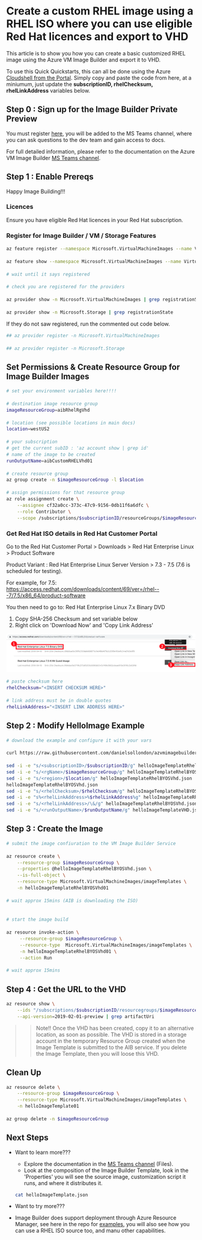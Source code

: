 # Create a custom RHEL image using a RHEL ISO where you can use eligible Red Hat licences and export to VHD

This article is to show you how you can create a basic customized RHEL image using the Azure VM Image Builder and export it to VHD.

To use this Quick Quickstarts, this can all be done using the Azure [Cloudshell from the Portal](https://azure.microsoft.com/en-us/features/cloud-shell/). Simply copy and paste the code from here, at a miniumum, just update the **subscriptionID, rhelChecksum, rhelLinkAddress** variables below.

## Step 0 : Sign up for the Image Builder Private Preview

You must register [here](https://forms.office.com/Pages/ResponsePage.aspx?id=v4j5cvGGr0GRqy180BHbR4Mz2uUjMSlGsl9SsCqVlc5UNUFCRDRRTjFJSDJJQTcwWks1UFBGTU8yRi4u), you will be added to the MS Teams channel, where you can ask questions to the dev team and gain access to docs.

For full detailed information, please refer to the documentation on the Azure VM Image Builder [MS Teams channel](https://teams.microsoft.com/l/channel/19%3a03e8b2922c5b44eaaaf3d0c7cd1ff448%40thread.skype/General?groupId=a82ee7e2-b2cc-49e6-967d-54da8319979d&tenantId=72f988bf-86f1-41af-91ab-2d7cd011db47).

## Step 1 : Enable Prereqs

Happy Image Building!!!

### Licences
Ensure you have eligible Red Hat licences in your Red Hat subscription.

### Register for Image Builder / VM / Storage Features
```bash
az feature register --namespace Microsoft.VirtualMachineImages --name VirtualMachineTemplatePreview

az feature show --namespace Microsoft.VirtualMachineImages --name VirtualMachineTemplatePreview | grep state

# wait until it says registered

# check you are registered for the providers

az provider show -n Microsoft.VirtualMachineImages | grep registrationState

az provider show -n Microsoft.Storage | grep registrationState
```

If they do not saw registered, run the commented out code below.
```bash
## az provider register -n Microsoft.VirtualMachineImages

## az provider register -n Microsoft.Storage
```

## Set Permissions & Create Resource Group for Image Builder Images

```bash
# set your environment variables here!!!!

# destination image resource group
imageResourceGroup=aibRhelRgVhd

# location (see possible locations in main docs)
location=westUS2

# your subscription
# get the current subID : 'az account show | grep id'
# name of the image to be created
runOutputName=aibCustomRHELVhd01

# create resource group
az group create -n $imageResourceGroup -l $location

# assign permissions for that resource group
az role assignment create \
    --assignee cf32a0cc-373c-47c9-9156-0db11f6a6dfc \
    --role Contributor \
    --scope /subscriptions/$subscriptionID/resourceGroups/$imageResourceGroup

```
### Get Red Hat ISO details in Red Hat Customer Portal

Go to the Red Hat Customer Portal > Downloads > Red Hat Enterprise Linux > Product Software

Product Variant : Red Hat Enterprise Linux Server
Version > 7.3 - 7.5 (7.6 is scheduled for testing).

For example, for 7.5:
https://access.redhat.com/downloads/content/69/ver=/rhel---7/7.5/x86_64/product-software

You then need to go to:
Red Hat Enterprise Linux 7.x Binary DVD

1. Copy SHA-256 Checksum and set variable below
2. Right click on 'Download Now' and 'Copy Link Address'

![alt text](./rhcustomerportalpic1.png "ISO Steps")

```bash
# paste checksum here
rhelChecksum="<INSERT CHECKSUM HERE>"

# link address must be in double quotes
rhelLinkAddress="<INSERT LINK ADDRESS HERE>"

```

## Step 2 : Modify HelloImage Example

```bash
# download the example and configure it with your vars

curl https://raw.githubusercontent.com/danielsollondon/azvmimagebuilder/master/quickquickstarts/6_Creating_a_Custom_Image_using_Red_Hat_Subscription_Licences_to_VHD/helloImageTemplateRhelBYOSVhd.json -o helloImageTemplateRhelBYOSVhd.json

sed -i -e "s/<subscriptionID>/$subscriptionID/g" helloImageTemplateRhelBYOSVhd.json
sed -i -e "s/<rgName>/$imageResourceGroup/g" helloImageTemplateRhelBYOSVhd.json
sed -i -e "s/<region>/$location/g" helloImageTemplateRhelBYOSVhd.json
helloImageTemplateRhelBYOSVhd.json
sed -i -e "s/<rhelChecksum>/$rhelChecksum/g" helloImageTemplateRhelBYOSVhd.json
sed -i -e "s%<rhelLinkAddress>%$rhelLinkAddress%g" helloImageTemplateRhelBYOSVhd.json
sed -i -e "s/<rhelLinkAddress>/\&/g" helloImageTemplateRhelBYOSVhd.json
sed -i -e "s/<runOutputName>/$runOutputName/g" helloImageTemplateVHD.json
```

## Step 3 : Create the Image

```bash
# submit the image confiuration to the VM Image Builder Service

az resource create \
    --resource-group $imageResourceGroup \
    --properties @helloImageTemplateRhelBYOSVhd.json \
    --is-full-object \
    --resource-type Microsoft.VirtualMachineImages/imageTemplates \
    -n helloImageTemplateRhelBYOSVhd01

# wait approx 15mins (AIB is downloading the ISO)


# start the image build

az resource invoke-action \
     --resource-group $imageResourceGroup \
     --resource-type  Microsoft.VirtualMachineImages/imageTemplates \
     -n helloImageTemplateRhelBYOSVhd01 \
     --action Run 

# wait approx 15mins
```

## Step 4 : Get the URL to the VHD
```bash
az resource show \
    --ids "/subscriptions/$subscriptionID/resourcegroups/$imageResourceGroup/providers/Microsoft.VirtualMachineImages/imageTemplates/$imageTemplateName/runOutputs/$runOutputName"  \
    --api-version=2019-02-01-preview | grep artifactUri
```

>>Note!! Once the VHD has been created, copy it to an alternative location, as soon as possible. The VHD is stored in a storage account in the temporary Resource Group created when the Image Template is submitted to the AIB service. If you delete the Image Template, then you will loose this VHD. 

## Clean Up
```bash
az resource delete \
    --resource-group $imageResourceGroup \
    --resource-type Microsoft.VirtualMachineImages/imageTemplates \
    -n helloImageTemplate01

az group delete -n $imageResourceGroup
```

## Next Steps
* Want to learn more???
    * Explore the documentation in the [MS Teams channel](https://teams.microsoft.com/l/channel/19%3a03e8b2922c5b44eaaaf3d0c7cd1ff448%40thread.skype/General?groupId=a82ee7e2-b2cc-49e6-967d-54da8319979d&tenantId=72f988bf-86f1-41af-91ab-2d7cd011db47) (Files).
    * Look at the composition of the Image Builder Template, look in the 'Properties' you will see the source image, customization script it runs, and where it distributes it.

    ```bash
    cat helloImageTemplate.json
    ```

* Want to try more???
* Image Builder does support deployment through Azure Resource Manager, see here in the repo for [examples](https://github.com/danielsollondon/azvmimagebuilder/tree/master/armTemplates), you will also see how you can use a RHEL ISO source too, and manu other capabilities.
